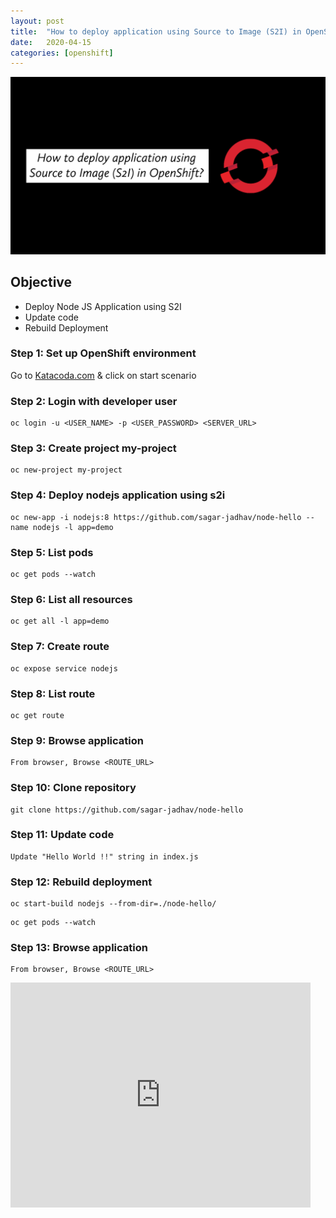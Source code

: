 ```yaml
---
layout: post
title:  "How to deploy application using Source to Image (S2I) in OpenShift?"
date:   2020-04-15
categories: [openshift]
---
```


![How to deploy application using Source to Image (S2I) in OpenShift?](https://raw.githubusercontent.com/sagar-jadhav/sagar-jadhav.github.io/master/static/img/_posts/openshift/5.png)

## Objective
- Deploy Node JS Application using S2I
- Update code
- Rebuild Deployment

### Step 1: Set up OpenShift environment
Go to [Katacoda.com](https://katacoda.com/openshift/courses/playgrounds/openshift39) & click on start scenario

### Step 2: Login with developer user
```
oc login -u <USER_NAME> -p <USER_PASSWORD> <SERVER_URL>
```

### Step 3: Create project my-project
```
oc new-project my-project
```

### Step 4: Deploy nodejs application using s2i
```
oc new-app -i nodejs:8 https://github.com/sagar-jadhav/node-hello --name nodejs -l app=demo
```

### Step 5: List pods
```
oc get pods --watch
```

### Step 6: List all resources
```
oc get all -l app=demo
```

### Step 7: Create route
```
oc expose service nodejs
```

### Step 8: List route
```
oc get route
```

### Step 9: Browse application
```
From browser, Browse <ROUTE_URL>
```

### Step 10: Clone repository
```
git clone https://github.com/sagar-jadhav/node-hello
```

### Step 11: Update code
```
Update "Hello World !!" string in index.js
```

### Step 12: Rebuild deployment
```
oc start-build nodejs --from-dir=./node-hello/
```
```
oc get pods --watch
```

### Step 13: Browse application
```
From browser, Browse <ROUTE_URL>
```

<iframe width="480" height="360" src="https://www.youtube.com/embed/4_PUu1tHKiI" frameborder="0" allowfullscreen></iframe>